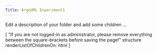 ```yaml
---
Title: ArgoUML Experiment1
---
```


Edit a description of your folder and add some children ...

[ "If you are not logged-in as administrator, please remove everything between the square-brackets before saving the page!"
structure renderListOfChildrenOn: html ]
